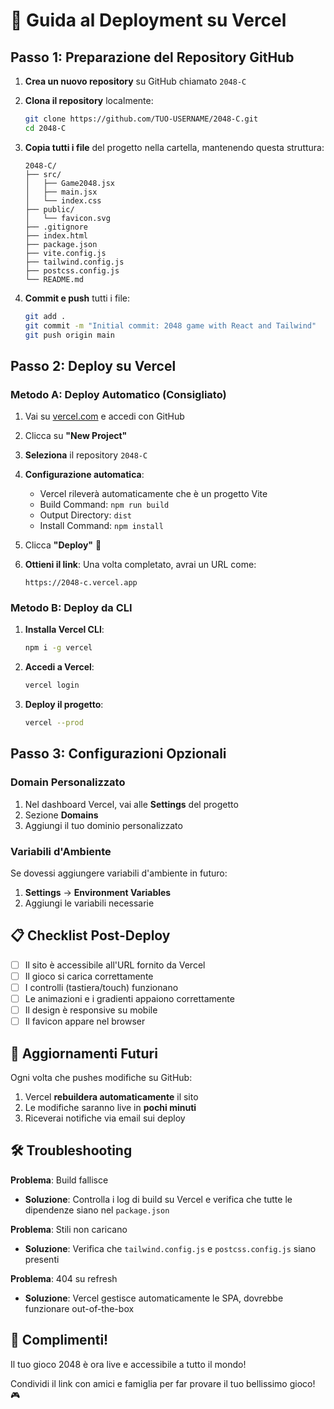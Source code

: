 # 🚀 Guida al Deployment su Vercel

## Passo 1: Preparazione del Repository GitHub

1. **Crea un nuovo repository** su GitHub chiamato `2048-C`

2. **Clona il repository** localmente:
   ```bash
   git clone https://github.com/TUO-USERNAME/2048-C.git
   cd 2048-C
   ```

3. **Copia tutti i file** del progetto nella cartella, mantenendo questa struttura:
   ```
   2048-C/
   ├── src/
   │   ├── Game2048.jsx
   │   ├── main.jsx
   │   └── index.css
   ├── public/
   │   └── favicon.svg
   ├── .gitignore
   ├── index.html
   ├── package.json
   ├── vite.config.js
   ├── tailwind.config.js
   ├── postcss.config.js
   └── README.md
   ```

4. **Commit e push** tutti i file:
   ```bash
   git add .
   git commit -m "Initial commit: 2048 game with React and Tailwind"
   git push origin main
   ```

## Passo 2: Deploy su Vercel

### Metodo A: Deploy Automatico (Consigliato)

1. Vai su [vercel.com](https://vercel.com) e accedi con GitHub

2. Clicca su **"New Project"**

3. **Seleziona** il repository `2048-C`

4. **Configurazione automatica**:
   - Vercel rileverà automaticamente che è un progetto Vite
   - Build Command: `npm run build`
   - Output Directory: `dist`
   - Install Command: `npm install`

5. Clicca **"Deploy"** 🚀

6. **Ottieni il link**: Una volta completato, avrai un URL come:
   ```
   https://2048-c.vercel.app
   ```

### Metodo B: Deploy da CLI

1. **Installa Vercel CLI**:
   ```bash
   npm i -g vercel
   ```

2. **Accedi a Vercel**:
   ```bash
   vercel login
   ```

3. **Deploy il progetto**:
   ```bash
   vercel --prod
   ```

## Passo 3: Configurazioni Opzionali

### Domain Personalizzato
1. Nel dashboard Vercel, vai alle **Settings** del progetto
2. Sezione **Domains**
3. Aggiungi il tuo dominio personalizzato

### Variabili d'Ambiente
Se dovessi aggiungere variabili d'ambiente in futuro:
1. **Settings** → **Environment Variables**
2. Aggiungi le variabili necessarie

## 📋 Checklist Post-Deploy

- [ ] Il sito è accessibile all'URL fornito da Vercel
- [ ] Il gioco si carica correttamente
- [ ] I controlli (tastiera/touch) funzionano
- [ ] Le animazioni e i gradienti appaiono correttamente
- [ ] Il design è responsive su mobile
- [ ] Il favicon appare nel browser

## 🔄 Aggiornamenti Futuri

Ogni volta che pushes modifiche su GitHub:
1. Vercel **rebuildera automaticamente** il sito
2. Le modifiche saranno live in **pochi minuti**
3. Riceverai notifiche via email sui deploy

## 🛠️ Troubleshooting

**Problema**: Build fallisce
- **Soluzione**: Controlla i log di build su Vercel e verifica che tutte le dipendenze siano nel `package.json`

**Problema**: Stili non caricano
- **Soluzione**: Verifica che `tailwind.config.js` e `postcss.config.js` siano presenti

**Problema**: 404 su refresh
- **Soluzione**: Vercel gestisce automaticamente le SPA, dovrebbe funzionare out-of-the-box

## 🎉 Complimenti!

Il tuo gioco 2048 è ora live e accessibile a tutto il mondo! 

Condividi il link con amici e famiglia per far provare il tuo bellissimo gioco! 🎮